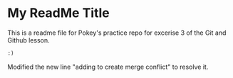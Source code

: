 
# My ReadMe Title
This is a readme file for Pokey's practice repo for excerise 3 of the Git and Github lesson.

```python
:)
```

Modified the new line "adding to create merge conflict" to resolve it. 

